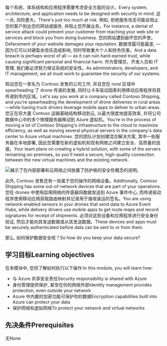 <span data-ttu-id="1feeb-101">每个系统、体系结构和应用程序需要考虑安全方面的设计。</span><span class="sxs-lookup"><span data-stu-id="1feeb-101">Every system, architecture, and application needs to be designed with security in mind.</span></span> <span data-ttu-id="1feeb-102">这一点, 风险更大。</span><span class="sxs-lookup"><span data-stu-id="1feeb-102">There's just too much at risk.</span></span> <span data-ttu-id="1feeb-103">例如, 拒绝服务攻击可能会阻止您的客户到达您的网站或服务, 并阻止您开展业务。</span><span class="sxs-lookup"><span data-stu-id="1feeb-103">For instance, a denial of service attack could prevent your customer from reaching your web site or services and block you from doing business.</span></span> <span data-ttu-id="1feeb-104">您的网站遭到破坏您的声誉。</span><span class="sxs-lookup"><span data-stu-id="1feeb-104">Defacement of your website damages your reputation.</span></span> <span data-ttu-id="1feeb-105">数据泄露可能最差, &mdash;因为它可以对硬盈余信任造成影响, 同时导致重大个人和财务伤害。</span><span class="sxs-lookup"><span data-stu-id="1feeb-105">And a data breach is perhaps worst of all &mdash; as it can ruin hard-earned trust, while causing significant personal and financial harm.</span></span> <span data-ttu-id="1feeb-106">作为管理员、开发人员和 IT 管理, 我们都必须努力保证系统的安全性。</span><span class="sxs-lookup"><span data-stu-id="1feeb-106">As administrators, developers, and IT management, we all must work to guarantee the security of our systems.</span></span>

<span data-ttu-id="1feeb-107">假设您在一家名为 Contoso 发售的公司工作, 并且您在 rural 区域中 spearheading 了 drone 传递的发展, 同时让卡车驱动因素利用移动应用程序将其传递到市内区域。</span><span class="sxs-lookup"><span data-stu-id="1feeb-107">Let's say you work at a company called Contoso Shipping, and you're spearheading the development of drone deliveries in rural areas—while having truck drivers leverage mobile apps to deliver to urban areas.</span></span> <span data-ttu-id="1feeb-108">您正在将大量 Contoso 运输基础结构移动到云, 以最大限度地提高效率, 并将公司数据中心中的多个物理服务器移动到 Azure 虚拟机。</span><span class="sxs-lookup"><span data-stu-id="1feeb-108">You're in the process of moving a lot of Contoso Shipping's infrastructure to the cloud to maximize efficiency, as well as moving several physical servers in the company's data center to Azure virtual machines.</span></span> <span data-ttu-id="1feeb-109">您的团队计划创建混合解决方案, 其中一些服务器在本地部署, 因此您需要在新的虚拟机和现有网络之间建立安全、高质量的连接。</span><span class="sxs-lookup"><span data-stu-id="1feeb-109">Your team plans on creating a hybrid solution, with some of the servers remaining on-premises, so you'll need a secure, high-quality connection between the new virtual machines and the existing network.</span></span>

![展示了在内部部署和云网络之间放置了防护板的安全性概念的说明。](../media/1-heading.png)

<span data-ttu-id="1feeb-111">此外, Contoso 发售还有一些属于您的操作的网络设备。</span><span class="sxs-lookup"><span data-stu-id="1feeb-111">Additionally, Contoso Shipping has some out-of-network devices that are part of your operations.</span></span> <span data-ttu-id="1feeb-112">您在 drones 中使用启用网络的传感器将数据发送到 Azure 事件中心, 而传递驱动程序使用移动应用获取路由映射并记录用于接收装运的签名。</span><span class="sxs-lookup"><span data-stu-id="1feeb-112">You are using network-enabled sensors in your drones that send data to Azure Event Hubs, while delivery drivers use mobile apps to get route maps and record signatures for receipt of shipments.</span></span> <span data-ttu-id="1feeb-113">必须对这些设备和应用程序进行安全身份验证, 然后才能向其发送数据或从其发送数据。</span><span class="sxs-lookup"><span data-stu-id="1feeb-113">These devices and apps must be securely authenticated before data can be sent to or from them.</span></span>

<span data-ttu-id="1feeb-114">那么, 如何保护数据安全呢？</span><span class="sxs-lookup"><span data-stu-id="1feeb-114">So how do you keep your data secure?</span></span>

## <a name="learning-objectives"></a><span data-ttu-id="1feeb-115">学习目标</span><span class="sxs-lookup"><span data-stu-id="1feeb-115">Learning objectives</span></span>

<span data-ttu-id="1feeb-116">在本模块中, 您将了解如何执行以下操作:</span><span class="sxs-lookup"><span data-stu-id="1feeb-116">In this module, you will learn how:</span></span>

- <span data-ttu-id="1feeb-117">与 Azure 共享安全责任</span><span class="sxs-lookup"><span data-stu-id="1feeb-117">Security responsibility is shared with Azure</span></span>
- <span data-ttu-id="1feeb-118">身份管理提供保护, 甚至在你的网络外部</span><span class="sxs-lookup"><span data-stu-id="1feeb-118">Identity management provides protection, even outside your network</span></span>
- <span data-ttu-id="1feeb-119">Azure 中内置的加密功能可保护你的数据</span><span class="sxs-lookup"><span data-stu-id="1feeb-119">Encryption capabilities built into Azure can protect your data</span></span>
- <span data-ttu-id="1feeb-120">保护网络和虚拟网络</span><span class="sxs-lookup"><span data-stu-id="1feeb-120">To protect your network and virtual networks</span></span>

## <a name="prerequisites"></a><span data-ttu-id="1feeb-121">先决条件</span><span class="sxs-lookup"><span data-stu-id="1feeb-121">Prerequisites</span></span>  

<span data-ttu-id="1feeb-122">无</span><span class="sxs-lookup"><span data-stu-id="1feeb-122">None</span></span>